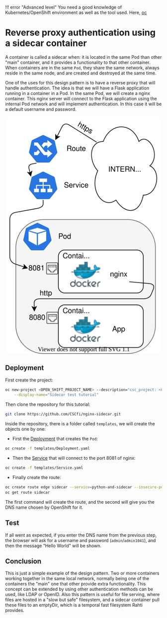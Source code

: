 !!! error "Advanced level"
    You need a good knowledge of Kubernetes/OpenShift environment as well as the tool used. Here, [oc](../usage/cli.md)

# Reverse proxy authentication using a sidecar container

A container is called a sidecar when: it is located in the same Pod than other "main" container, and it provides a functionality to that other container. When containers are in the same `Pod`, they share the same network, always reside in the same node, and are created and destroyed at the same time.

One of the uses for this design pattern is to have a reverse proxy that will handle authentication. The idea is that we will have a Flask application running in a container in a Pod. In the same Pod, we will create a nginx container. This nginx server will connect to the Flask application using the internal Pod network and will implement authentication. In this case it will be a default username and password.

![Sidecar](../../img/sidecar.drawio.svg)

## Deployment

First create the project:

```bash
oc new-project <OPEN_SHIFT_PROJECT_NAME> --description="csc_project: <CSC_PROJECT_NUMBER>" \
    --display-name="Sidecar test tutorial"
```

Then clone the repository for this tutorial:

```bash
git clone https://github.com/CSCfi/nginx-sidecar.git
```

Inside the repository, there is a folder called `templates`, we will create the objects one by one:

* First the [Deployment](https://github.com/CSCfi/nginx-sidecar/blob/master/templates/Deployment.yaml) that creates the `Pod`:

```bash
oc create -f templates/Deployment.yaml
```

* Then the [Service](https://github.com/CSCfi/nginx-sidecar/blob/master/templates/Service.yaml) that will connect to the port 8081 of nginx:

```bash
oc create -f templates/Service.yaml
```

* Finally create the route:

```bash
oc create route edge sidecar --service=python-and-sidecar --insecure-policy='Redirect'
oc get route sidecar
```

The first command will create the route, and the second will give you the DNS name chosen by OpenShift for it.

## Test

If all went as expected, if you enter the DNS name from the previous step, the browser will ask for a username and password (`admin`/`admin1041`), and then the message "Hello World" will be shown.

## Conclusion

This is just a simple example of the design pattern. Two or more containers working together in the same local network, normally being one of the containers the "main" one that other provide extra functionality. This concept can be extended by using other authentication methods can be used, like LDAP or OpenID. Also this pattern is useful for file serving, where files are hosted in a "slow but safe" filesystem, and a sidecar container pull these files to an emptyDir, which is a temporal fast filesystem Rahti provides.
